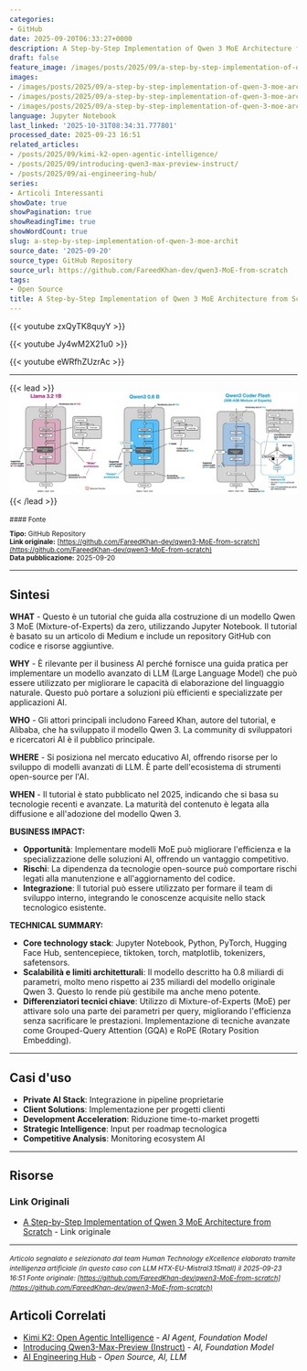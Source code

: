 ```yaml
---
categories:
- GitHub
date: 2025-09-20T06:33:27+0000
description: A Step-by-Step Implementation of Qwen 3 MoE Architecture from Scratch
draft: false
feature_image: /images/posts/2025/09/a-step-by-step-implementation-of-qwen-3-moe-architecture-from-scratch-featured.webp
images:
- /images/posts/2025/09/a-step-by-step-implementation-of-qwen-3-moe-architecture-from-scratch-featured.webp
- /images/posts/2025/09/a-step-by-step-implementation-of-qwen-3-moe-architecture-from-scratch-2.webp
- /images/posts/2025/09/a-step-by-step-implementation-of-qwen-3-moe-architecture-from-scratch-3.webp
language: Jupyter Notebook
last_linked: '2025-10-31T08:34:31.777801'
processed_date: 2025-09-23 16:51
related_articles:
- /posts/2025/09/kimi-k2-open-agentic-intelligence/
- /posts/2025/09/introducing-qwen3-max-preview-instruct/
- /posts/2025/09/ai-engineering-hub/
series:
- Articoli Interessanti
showDate: true
showPagination: true
showReadingTime: true
showWordCount: true
slug: a-step-by-step-implementation-of-qwen-3-moe-archit
source_date: '2025-09-20'
source_type: GitHub Repository
source_url: https://github.com/FareedKhan-dev/qwen3-MoE-from-scratch
tags:
- Open Source
title: A Step-by-Step Implementation of Qwen 3 MoE Architecture from Scratch
---
```


{{< youtube zxQyTK8quyY >}}

{{< youtube Jy4wM2X21u0 >}}

{{< youtube eWRfhZUzrAc >}}

---


{{< lead >}}
![Architecture Comparison](/images/posts/2025/09/a-step-by-step-implementation-of-qwen-3-moe-architecture-from-scratch-featured.webp)
{{< /lead >}}

<small>
#### Fonte

**Tipo:** GitHub Repository  
**Link originale:** [https://github.com/FareedKhan-dev/qwen3-MoE-from-scratch](https://github.com/FareedKhan-dev/qwen3-MoE-from-scratch)  
**Data pubblicazione:** 2025-09-20

</small>

---

## Sintesi

**WHAT** - Questo è un tutorial che guida alla costruzione di un modello Qwen 3 MoE (Mixture-of-Experts) da zero, utilizzando Jupyter Notebook. Il tutorial è basato su un articolo di Medium e include un repository GitHub con codice e risorse aggiuntive.

**WHY** - È rilevante per il business AI perché fornisce una guida pratica per implementare un modello avanzato di LLM (Large Language Model) che può essere utilizzato per migliorare le capacità di elaborazione del linguaggio naturale. Questo può portare a soluzioni più efficienti e specializzate per applicazioni AI.

**WHO** - Gli attori principali includono Fareed Khan, autore del tutorial, e Alibaba, che ha sviluppato il modello Qwen 3. La community di sviluppatori e ricercatori AI è il pubblico principale.

**WHERE** - Si posiziona nel mercato educativo AI, offrendo risorse per lo sviluppo di modelli avanzati di LLM. È parte dell'ecosistema di strumenti open-source per l'AI.

**WHEN** - Il tutorial è stato pubblicato nel 2025, indicando che si basa su tecnologie recenti e avanzate. La maturità del contenuto è legata alla diffusione e all'adozione del modello Qwen 3.

**BUSINESS IMPACT:**
- **Opportunità**: Implementare modelli MoE può migliorare l'efficienza e la specializzazione delle soluzioni AI, offrendo un vantaggio competitivo.
- **Rischi**: La dipendenza da tecnologie open-source può comportare rischi legati alla manutenzione e all'aggiornamento del codice.
- **Integrazione**: Il tutorial può essere utilizzato per formare il team di sviluppo interno, integrando le conoscenze acquisite nello stack tecnologico esistente.

**TECHNICAL SUMMARY:**
- **Core technology stack**: Jupyter Notebook, Python, PyTorch, Hugging Face Hub, sentencepiece, tiktoken, torch, matplotlib, tokenizers, safetensors.
- **Scalabilità e limiti architetturali**: Il modello descritto ha 0.8 miliardi di parametri, molto meno rispetto ai 235 miliardi del modello originale Qwen 3. Questo lo rende più gestibile ma anche meno potente.
- **Differenziatori tecnici chiave**: Utilizzo di Mixture-of-Experts (MoE) per attivare solo una parte dei parametri per query, migliorando l'efficienza senza sacrificare le prestazioni. Implementazione di tecniche avanzate come Grouped-Query Attention (GQA) e RoPE (Rotary Position Embedding).

---

## Casi d'uso

- **Private AI Stack**: Integrazione in pipeline proprietarie
- **Client Solutions**: Implementazione per progetti clienti
- **Development Acceleration**: Riduzione time-to-market progetti
- **Strategic Intelligence**: Input per roadmap tecnologica
- **Competitive Analysis**: Monitoring ecosystem AI

---



## Risorse

### Link Originali
- [A Step-by-Step Implementation of Qwen 3 MoE Architecture from Scratch](https://github.com/FareedKhan-dev/qwen3-MoE-from-scratch) - Link originale


---

*<small>Articolo segnalato e selezionato dal team Human Technology eXcellence elaborato tramite intelligenza artificiale (in questo caso con LLM HTX-EU-Mistral3.1Small) il 2025-09-23 16:51
Fonte originale: [https://github.com/FareedKhan-dev/qwen3-MoE-from-scratch](https://github.com/FareedKhan-dev/qwen3-MoE-from-scratch)</small>*

## Articoli Correlati

- [Kimi K2: Open Agentic Intelligence](/posts/2025/09/kimi-k2-open-agentic-intelligence/) - *AI Agent, Foundation Model*
- [Introducing Qwen3-Max-Preview (Instruct)](/posts/2025/09/introducing-qwen3-max-preview-instruct/) - *AI, Foundation Model*
- [AI Engineering Hub](/posts/2025/09/ai-engineering-hub/) - *Open Source, AI, LLM*